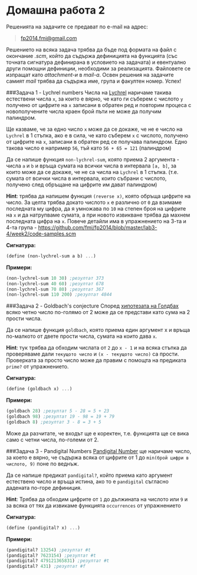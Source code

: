Домашна работа 2
=========

Решенията на задачите се предават по e-mail на адрес:

>fp2014.fmi@gmail.com

Решението на всяка задача трябва да бъде под формата на файл с окончание *.scm*, който да съдържа дефиницията на функцията (със точната сигнатура дефинирана в условието на задачата) и евентуално други помощни дефиниции, необходими за реализацията. Файловете се изпращат като *attachment-и* в *mail-a*. Освен решения на задачите самият *mail* трябва да съдържа име, група и факултен номер. Успех!

###Задача 1 - Lychrel numbers
Числа на [Lychrel](http://en.wikipedia.org/wiki/Lychrel_number) наричаме такива естествени числа `х`, за които е вярно, че като ги съберем с числото `у` получено от цифрите на `х` записани в обратен ред и повторим процеса с новополучените числа краен брой пъти не може да получим палиндром.

Ще казваме, че за едно число `х` може да се докаже, че не е число на `Lychrel` в 1 стъпка, ако е в сила, че като съберем `х` с числото, получено от цифрите на `х`, записани в обратен ред се получава палиндром. Едно такова число е например `56`, тъй като `56 + 65 = 121` (палиндром)

Да се напише функция `non-lychrel-sum`, която приема 2 аргумента - числа `a` и `b` и връща сумата на всички числа в интервала `[a, b]`, за които може да се докаже, че не са числа на `Lychrel` в 1 стъпка. (т.е. сумата от всички числа в интервала, които събрани с числото, получено след обръщане на цифрите им дават палиндром)

**Hint**: трябва да напишем функция `(reverse x)`, която обръща цифрите на число. За целта трябва докато числото `х` е различно от `0` да взимаме последната му цифра, да я умножава по `10` на степен броя на цифрите на `х` и да натрупваме сумата, а при новото извикване трябва да махнем последната цифра на `х`. Повече детайли има в упражнението на 3-та и 4-та група - https://github.com/fmi/fp2014/blob/master/lab3-4/week2/code-samples.scm


**Сигнатура:**

```scm
(define (non-lychrel-sum a b) ...)
```

**Примери:**

```scm
(non-lychrel-sum 10 30) ;резултат 373
(non-lychrel-sum 40 60) ;резултат 678
(non-lychrel-sum 70 80) ;резултат 367
(non-lychrel-sum 110 200) ;резултат 4844
```

###Задача 2 - Goldbach's conjecture
Според [хипотезата на Голдбах](http://en.wikipedia.org/wiki/Goldbach's_conjecture) всяко четно число по-голямо от 2 може да се представи като сума на 2 прости числа.

Да се напише функция `goldbach`, която приема един аргумент х и връща по-малкото от двете прости числа, сумата на които дава `х`.

**Hint**: тук трябва да обходим числата от `2` до `х - 1` и на всяка стъпка да проверяваме дали `текущото число` и `(х - текущото число)` са прости. Проверката за просто число може да правим с помощта на предиката `prime?` от упражнението.

**Сигнатура:**

```scm
(define (goldbach x) ...)
```

**Примери:**

```scm
(goldbach 28) ;резултат 5 - 28 = 5 + 23
(goldbach 98) ;резултат 19 - 98 = 19 + 79
(goldbach 8) ;резултат 3 - 8 = 3 + 5
```

Може да разчитате, че входът ще е коректен, т.е. функцията ще се вика само с четни числа, по-големи от 2.

###Задача 3 - Pandigital Numbers
[Pandigital Number](http://en.wikipedia.org/wiki/Pandigital_number) ще наричаме число, за което е вярно, че съдържа всяка от цифрите от 1 до `min(брой цифри в числото, 9)` поне по веднъж.

Да се напише предикат `pandigital?`, който приема като аргумент естествено число и връща истина, ако то е `pandigital` съгласно дадената по-горе дефиниция.

**Hint**: Трябва да обходим цифрите от `1` до дължината на числото или `9` и за всяка от тях да извикаме функцията `occurrences` от упражнението

**Сигнатура:**

```scm
(define (pandigital? x) ...)
```

**Примери:**

```scm
(pandigital? 13254) ;резултат #t
(pandigital? 7623154) ;резултат #t
(pandigital? 479121365831) ;резултат #t
(pandigital? 431) ;резултат #f
```
